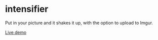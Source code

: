 intensifier
===========

Put in your picture and it shakes it up, with the option to upload to Imgur.


[Live demo](http://chrisvalleskey.com/labs/intensifier/)
